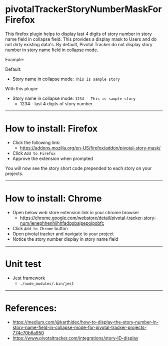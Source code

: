 # pivotalTrackerStoryNumberMaskForFirefox

This firefox plugin helps to display last 4 digits of story number in story name field in collapse field. This provides a display mask to Users and do not dirty existing data's. By default, Pivotal Tracker do not display story number in story name field in collapse mode.

Example:

 Default:
   - Story name in collapse mode: `This is sample story`

 With this plugin:
   - Story name in collapse mode: `1234 - This is sample story`  
       - 1234 - last 4 digits of story number

-----
# How to install: Firefox
- Click the following link:
  - https://addons.mozilla.org/en-US/firefox/addon/pivotal-story-mask/
- Click `Add to Firefox`
- Approve the extension when prompted

You will now see the story short code prepended to each story on your projects.

-----
# How to install: Chrome

 - Open below web store extension link in your chrome browser
   - https://chrome.google.com/webstore/detail/pivotal-tracker-story-num/ienephhenhijhhfadgobajpepoipobfc
 - Click `Add to Chrome` button
 - Open pivotal tracker and navigate to your project
 - Notice the story number display in story name field

-----

# Unit test 
  - Jest framework
      - `./node_modules/.bin/jest`    

-----

# References:
  - https://medium.com/@karthidec/how-to-display-the-story-number-in-story-name-field-in-collapse-mode-for-pivotal-tracker-projects-774c70b6a950
  - https://www.pivotaltracker.com/integrations/story-ID-display
